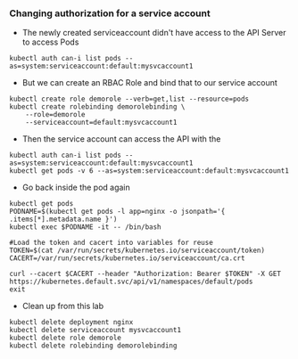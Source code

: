 ### Changing authorization for a service account

- The newly created serviceaccount didn't have access to the API Server to access Pods

```shell
kubectl auth can-i list pods --as=system:serviceaccount:default:mysvcaccount1
```

- But we can create an RBAC Role and bind that to our service account

```shell
kubectl create role demorole --verb=get,list --resource=pods
kubectl create rolebinding demorolebinding \ 
    --role=demorole 
    --serviceaccount=default:mysvcaccount1 
```

- Then the service account can access the API with the 

```shell
kubectl auth can-i list pods --as=system:serviceaccount:default:mysvcaccount1
kubectl get pods -v 6 --as=system:serviceaccount:default:mysvcaccount1
```

- Go back inside the pod again

```shell
kubectl get pods 
PODNAME=$(kubectl get pods -l app=nginx -o jsonpath='{ .items[*].metadata.name }')
kubectl exec $PODNAME -it -- /bin/bash

#Load the token and cacert into variables for reuse
TOKEN=$(cat /var/run/secrets/kubernetes.io/serviceaccount/token)
CACERT=/var/run/secrets/kubernetes.io/serviceaccount/ca.crt

curl --cacert $CACERT --header "Authorization: Bearer $TOKEN" -X GET https://kubernetes.default.svc/api/v1/namespaces/default/pods
exit 
```

- Clean up from this lab

```shell
kubectl delete deployment nginx
kubectl delete serviceaccount mysvcaccount1
kubectl delete role demorole 
kubectl delete rolebinding demorolebinding
```
